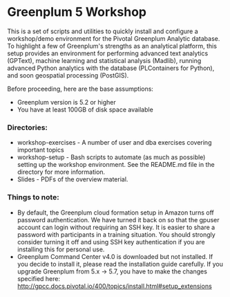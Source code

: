 # Greenplum 5 Workshop

This is a set of scripts and utilities to quickly install and configure a workshop/demo environment for the Pivotal Greenplum Analytic database. To highlight a few of Greenplum's strengths as an analytical platform, this setup provides an environment for performing advanced text analytics (GPText), machine learning and statistical analysis (Madlib), running advanced Python analytics with the database (PLContainers for Python), and soon geospatial processing (PostGIS).

Before proceeding, here are the base assumptions:
* Greenplum version is 5.2 or higher
* You have at least 100GB of disk space available

### Directories:
* workshop-exercises - A number of user and dba exercises covering important topics
* workshop-setup - Bash scripts to automate (as much as possible) setting up the workshop environment. See the README.md file in the directory for more information.
* Slides - PDFs of the overview material.

### Things to note:
* By default, the Greenplum cloud formation setup in Amazon turns off password authentication. We have turned it back on so that the gpuser account can login without requiring an SSH key. It is easier to share a password with participants in a training situation. You should strongly consider turning it off and using SSH key authentication if you are installing this for personal use.
* Greenplum Command Center v4.0 is downloaded but not installed. If you decide to install it, please read the installation guide carefully. If you upgrade Greenplum from 5.x -> 5.7, you have to make the changes specified here:
http://gpcc.docs.pivotal.io/400/topics/install.html#setup_extensions
